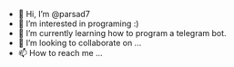 - 👋 Hi, I’m @parsad7
- 👀 I’m interested in programing :)
- 🌱 I’m currently learning how to program a telegram bot.
- 💞️ I’m looking to collaborate on ...
- 📫 How to reach me ...

<!---
parsad7/parsad7 is a ✨ special ✨ repository because its `README.md` (this file) appears on your GitHub profile.
You can click the Preview link to take a look at your changes.
--->
